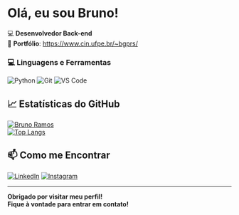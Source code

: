 # Olá, eu sou Bruno!

💻 **Desenvolvedor Back-end**  
🔗 **Portfólio**: https://www.cin.ufpe.br/~bgprs/

### 💻 Linguagens e Ferramentas
![Python](https://img.shields.io/badge/Python-3776AB?style=flat&logo=python&logoColor=white)
![Git](https://img.shields.io/badge/Git-F05032?style=flat&logo=git&logoColor=white)
![VS Code](https://img.shields.io/badge/VS_Code-007ACC?style=flat&logo=visual-studio-code&logoColor=white)

## 📈 Estatísticas do GitHub

[![Bruno Ramos](https://github-readme-stats.vercel.app/api?username=brunoramossilva&show_icons=true&theme=dracula)](https://github.com/brunoramossilva)  
[![Top Langs](https://github-readme-stats.vercel.app/api/top-langs/?username=brunoramossilva&layout=compact&theme=dracula)](https://github.com/brunoramossilva)  

## 📫 Como me Encontrar

[![LinkedIn](https://img.shields.io/badge/LinkedIn-0077B5?style=flat&logo=linkedin&logoColor=white)](https://www.linkedin.com/in/bruno-ramos-backend/)
[![Instagram](https://img.shields.io/badge/Instagram-E4405F?style=flat&logo=instagram&logoColor=white)](https://www.instagram.com/brunogpramos/)

---

**Obrigado por visitar meu perfil!**  
**Fique à vontade para entrar em contato!**
